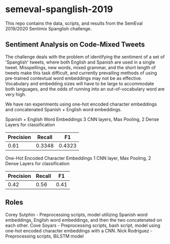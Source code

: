 # semeval-spanglish-2019

This repo contains the data, scripts, and results from the SemEval 2019/2020 Sentimix Spanglish challenge.

## Sentiment Analysis on Code-Mixed Tweets

The challenge deals with the problem of identifying the sentiment of a set of 'Spanglish' tweets, where both English and Spanish are used in a single tweet. Misspellings, new words, mixed grammar, and the short length of tweets make this task difficult, and currently prevailing methods of using pre-trained contextual word embeddings may not be as effective. Vocabulary and embedding sizes will have to be large to accommodate both languages, and the odds of running into an out-of-vocabulary word are very high.

We have ran experiments using one-hot encoded character embeddings and concatenated Spanish + English word embeddings.

Spanish + English Word Embeddings
3 CNN layers, Max Pooling, 2 Dense Layers for classification

| Precision | Recall | F1     |
| --------- | ------ | ------ |
| 0.61      | 0.3348 | 0.4323 |

One-Hot Encoded Character Embeddings
1 CNN layer, Max Pooling, 2 Dense Layers for classification

| Precision | Recall | F1   |
| --------- | ------ | ---- |
| 0.42      | 0.56   | 0.41 |

## Roles

Corey Sutphin - Preprocessing scripts, model utilizing Spanish word embeddings, English word embeddings, and then the two concatenated on each other.
Cove Soyars - Preprocessing scripts, bash script, model using one-hot encoded character embeddings with a CNN.
Nick Rodriguez - Preprocessing scripts, BiLSTM model
